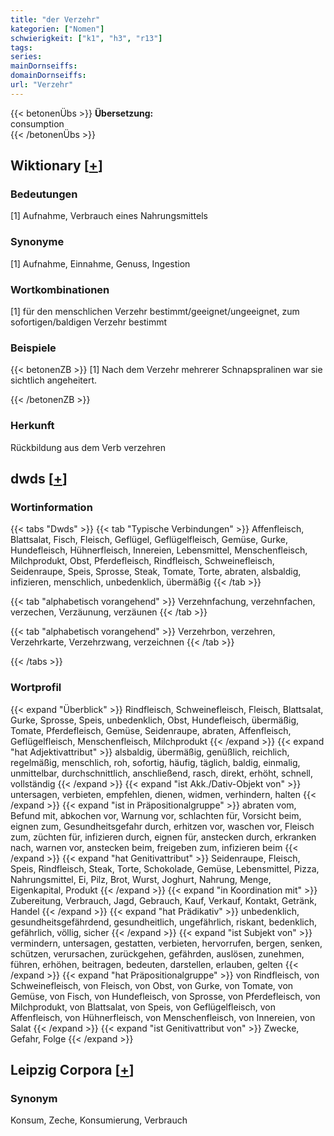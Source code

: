 ```yaml
---
title: "der Verzehr"
kategorien: ["Nomen"]
schwierigkeit: ["k1", "h3", "r13"]
tags:
series:
mainDornseiffs:
domainDornseiffs:
url: "Verzehr"
---
```


{{< betonenÜbs >}}
**Übersetzung:**  
consumption  
{{< /betonenÜbs >}}

## Wiktionary [[+](https://de.wiktionary.org/wiki/Verzehr)]

### Bedeutungen
[1] Aufnahme, Verbrauch eines Nahrungsmittels  

### Synonyme
[1] Aufnahme, Einnahme, Genuss, Ingestion  

### Wortkombinationen
[1] für den menschlichen Verzehr bestimmt/geeignet/ungeeignet, zum sofortigen/baldigen Verzehr bestimmt  

### Beispiele
{{< betonenZB >}}
[1] Nach dem Verzehr mehrerer Schnapspralinen war sie sichtlich angeheitert.  

{{< /betonenZB >}}
### Herkunft
Rückbildung aus dem Verb verzehren  



## dwds [[+](https://www.dwds.de/wb/Verzehr)]

### Wortinformation
{{< tabs "Dwds" >}}
{{< tab "Typische Verbindungen" >}}
Affenfleisch, Blattsalat, Fisch, Fleisch, Geflügel, Geflügelfleisch, Gemüse, Gurke, Hundefleisch, Hühnerfleisch, Innereien, Lebensmittel, Menschenfleisch, Milchprodukt, Obst, Pferdefleisch, Rindfleisch, Schweinefleisch, Seidenraupe, Speis, Sprosse, Steak, Tomate, Torte, abraten, alsbaldig, infizieren, menschlich, unbedenklich, übermäßig
{{< /tab >}}

{{< tab "alphabetisch vorangehend" >}}
Verzehnfachung, verzehnfachen, verzechen, Verzäunung, verzäunen
{{< /tab >}}

{{< tab "alphabetisch vorangehend" >}}
Verzehrbon, verzehren, Verzehrkarte, Verzehrzwang, verzeichnen
{{< /tab >}}

{{< /tabs >}}

### Wortprofil
{{< expand "Überblick" >}} Rindfleisch, Schweinefleisch, Fleisch, Blattsalat, Gurke, Sprosse, Speis, unbedenklich, Obst, Hundefleisch, übermäßig, Tomate, Pferdefleisch, Gemüse, Seidenraupe, abraten, Affenfleisch, Geflügelfleisch, Menschenfleisch, Milchprodukt {{< /expand >}}
{{< expand "hat Adjektivattribut" >}} alsbaldig, übermäßig, genüßlich, reichlich, regelmäßig, menschlich, roh, sofortig, häufig, täglich, baldig, einmalig, unmittelbar, durchschnittlich, anschließend, rasch, direkt, erhöht, schnell, vollständig {{< /expand >}}
{{< expand "ist Akk./Dativ-Objekt von" >}} untersagen, verbieten, empfehlen, dienen, widmen, verhindern, halten {{< /expand >}}
{{< expand "ist in Präpositionalgruppe" >}} abraten vom, Befund mit, abkochen vor, Warnung vor, schlachten für, Vorsicht beim, eignen zum, Gesundheitsgefahr durch, erhitzen vor, waschen vor, Fleisch zum, züchten für, infizieren durch, eignen für, anstecken durch, erkranken nach, warnen vor, anstecken beim, freigeben zum, infizieren beim {{< /expand >}}
{{< expand "hat Genitivattribut" >}} Seidenraupe, Fleisch, Speis, Rindfleisch, Steak, Torte, Schokolade, Gemüse, Lebensmittel, Pizza, Nahrungsmittel, Ei, Pilz, Brot, Wurst, Joghurt, Nahrung, Menge, Eigenkapital, Produkt {{< /expand >}}
{{< expand "in Koordination mit" >}} Zubereitung, Verbrauch, Jagd, Gebrauch, Kauf, Verkauf, Kontakt, Getränk, Handel {{< /expand >}}
{{< expand "hat Prädikativ" >}} unbedenklich, gesundheitsgefährdend, gesundheitlich, ungefährlich, riskant, bedenklich, gefährlich, völlig, sicher {{< /expand >}}
{{< expand "ist Subjekt von" >}} vermindern, untersagen, gestatten, verbieten, hervorrufen, bergen, senken, schützen, verursachen, zurückgehen, gefährden, auslösen, zunehmen, führen, erhöhen, beitragen, bedeuten, darstellen, erlauben, gelten {{< /expand >}}
{{< expand "hat Präpositionalgruppe" >}} von Rindfleisch, von Schweinefleisch, von Fleisch, von Obst, von Gurke, von Tomate, von Gemüse, von Fisch, von Hundefleisch, von Sprosse, von Pferdefleisch, von Milchprodukt, von Blattsalat, von Speis, von Geflügelfleisch, von Affenfleisch, von Hühnerfleisch, von Menschenfleisch, von Innereien, von Salat {{< /expand >}}
{{< expand "ist Genitivattribut von" >}} Zwecke, Gefahr, Folge {{< /expand >}}

## Leipzig Corpora [[+](https://corpora.uni-leipzig.de/en/res?word=Verzehr&corpusId=deu_newscrawl-public_2018)]


### Synonym
Konsum, Zeche, Konsumierung, Verbrauch

